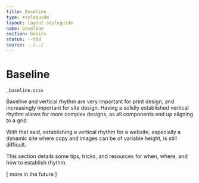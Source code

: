 ```yaml
---
title: Baseline
type: styleguide
layout: layout-styleguide
name: baseline
section: basics
status: --tbd
source: ../../
---
```



<main markdown="1">

# Baseline

`_baseline.scss`

Baseline and vertical rhythm are very important for print design, and increasingly important for site design. Having a solidly established vertical rhythm allows for more complex designs, as all components end up aligning to a grid.

With that said, establishing a vertical rhythm for a website, especially a dynamic site where copy and images can be of variable height, is still difficult.

This section details some tips, tricks, and resources for when, where, and how to establish rhythm.

[ more in the future ]

</main>